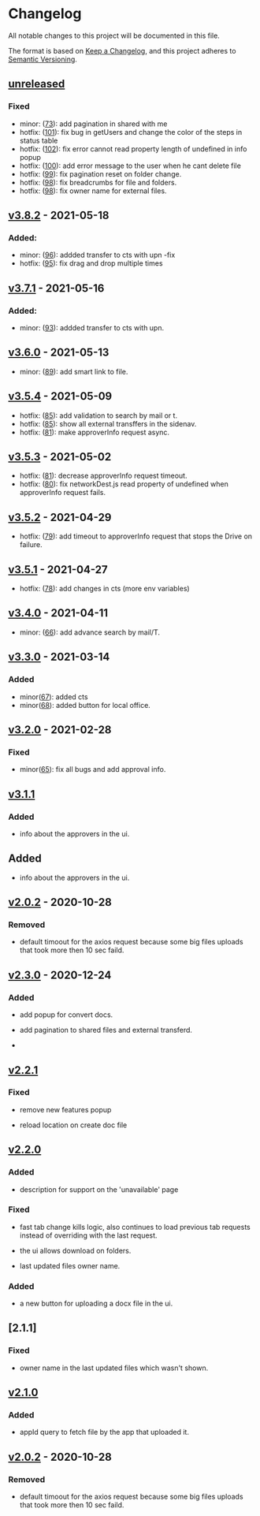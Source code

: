 # Changelog

All notable changes to this project will be documented in this file.

The format is based on [Keep a Changelog](https://keepachangelog.com/en/1.0.0/),
and this project adheres to [Semantic Versioning](https://semver.org/spec/v2.0.0.html).

## [unreleased]

### Fixed

- minor: ([73](https://github.com/meateam/drive-ui/pull/73)): add pagination in shared with me
- hotfix: ([101](https://github.com/meateam/drive-ui/pull/101)): fix bug in getUsers and change the color of the steps in status table
- hotfix: ([102](https://github.com/meateam/drive-ui/pull/102)): fix error cannot read property length of undefined in info popup
- hotfix: ([100](https://github.com/meateam/drive-ui/pull/100)): add error message to the user when he cant delete file
- hotfix: ([99](https://github.com/meateam/drive-ui/pull/99)): fix pagination reset on folder change.
- hotfix: ([98](https://github.com/meateam/drive-ui/pull/98)): fix breadcrumbs for file and folders.
- hotfix: ([98](https://github.com/meateam/drive-ui/pull/98)): fix owner name for external files.

## [v3.8.2] - 2021-05-18

### Added:

- minor: ([96](https://github.com/meateam/drive-ui/pull/96)): addded transfer to cts with upn -fix
- hotfix: ([95](https://github.com/meateam/drive-ui/pull/95)): fix drag and drop multiple times

## [v3.7.1] - 2021-05-16

### Added:

- minor: ([93](https://github.com/meateam/drive-ui/pull/93)): addded transfer to cts with upn.

## [v3.6.0] - 2021-05-13

- minor: ([89](https://github.com/meateam/drive-ui/pull/89)): add smart link to file.

## [v3.5.4] - 2021-05-09

- hotfix: ([85](https://github.com/meateam/drive-ui/pull/85)): add validation to search by mail or t.
- hotfix: ([85](https://github.com/meateam/drive-ui/pull/85)): show all external transffers in the sidenav.
- hotfix: ([81](https://github.com/meateam/drive-ui/pull/81)): make approverInfo request async.

## [v3.5.3] - 2021-05-02

- hotfix: ([81](https://github.com/meateam/drive-ui/pull/81)): decrease approverInfo request timeout.
- hotfix: ([80](https://github.com/meateam/drive-ui/pull/80)): fix networkDest.js read property of undefined when approverInfo request fails.

## [v3.5.2] - 2021-04-29

- hotfix: ([79](https://github.com/meateam/drive-ui/pull/79)): add timeout to approverInfo request that stops the Drive on failure.

## [v3.5.1] - 2021-04-27

- hotfix: ([78](https://github.com/meateam/drive-ui/pull/78)): add changes in cts (more env variables)

## [v3.4.0] - 2021-04-11

- minor: ([66](https://github.com/meateam/api-gateway/pull/66)): add advance search by mail/T.

## [v3.3.0] - 2021-03-14

### Added

- minor([67](https://github.com/meateam/drive-ui/pull/67)): added cts
- minor([68](https://github.com/meateam/drive-ui/pull/68)): added button for local office.

## [v3.2.0] - 2021-02-28

### Fixed

- minor([65](https://github.com/meateam/drive-ui/pull/65)): fix all bugs and add approval info.

## [v3.1.1]

### Added

- info about the approvers in the ui.

## Added

- info about the approvers in the ui.

## [v2.0.2] - 2020-10-28

### Removed

- default timoout for the axios request because some big files uploads that took more then 10 sec faild.

## [v2.3.0] - 2020-12-24

### Added

- add popup for convert docs.

- add pagination to shared files and external transferd.
-

## [v2.2.1]

### Fixed

- remove new features popup

- reload location on create doc file

## [v2.2.0]

### Added

- description for support on the 'unavailable' page

### Fixed

- fast tab change kills logic, also continues to load previous tab requests instead of overriding with the last request.

- the ui allows download on folders.

- last updated files owner name.

### Added

- a new button for uploading a docx file in the ui.

## [2.1.1]

### Fixed

- owner name in the last updated files which wasn't shown.

## [v2.1.0]

### Added

- appId query to fetch file by the app that uploaded it.

## [v2.0.2] - 2020-10-28

### Removed

- default timoout for the axios request because some big files uploads that took more then 10 sec faild.

[unreleased]: https://github.com/meateam/api-gateway/compare/master...develop
[v3.8.2]: https://github.com/meateam/api-gateway/compare/v3.7.1...v3.8.2
[v3.7.1]: https://github.com/meateam/api-gateway/compare/v3.6.0...v3.7.1
[v3.6.0]: https://github.com/meateam/api-gateway/compare/v3.5.4...v3.6.0
[v3.5.4]: https://github.com/meateam/api-gateway/compare/v3.5.3...v3.5.4
[v3.5.3]: https://github.com/meateam/api-gateway/compare/v3.5.2...v3.5.3
[v3.5.2]: https://github.com/meateam/api-gateway/compare/v3.5.1...v3.5.2
[v3.5.1]: https://github.com/meateam/api-gateway/compare/v3.4.0...v3.5.1
[v3.4.0]: https://github.com/meateam/api-gateway/compare/v3.3.0...v3.4.0
[v3.3.0]: https://github.com/meateam/api-gateway/compare/v3.2.0...v3.3.0
[v3.2.0]: https://github.com/meateam/api-gateway/compare/v3.1.1...v3.2.0
[v3.1.1]: https://github.com/meateam/api-gateway/compare/v2.3.0...v3.1.1
[v2.3.0]: https://github.com/meateam/api-gateway/compare/v2.2.1...v2.3.0
[v2.2.1]: https://github.com/meateam/api-gateway/compare/v2.2.0...v2.2.1
[v2.2.0]: https://github.com/meateam/api-gateway/compare/v2.1.1...v2.2.0
[v2.1.1]: https://github.com/meateam/api-gateway/compare/v2.1.0...v2.1.1
[v2.1.0]: https://github.com/meateam/api-gateway/compare/v2.0.2...v2.1.0
[v2.0.2]: https://github.com/meateam/api-gateway/compare/develop...v2.0.2
